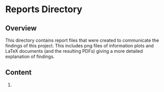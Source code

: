 Reports Directory
==============================

Overview
------------
This directory contains report files that were created to communicate the findings of this project. This includes png files of information plots and LaTeX documents (and the resulting PDFs) giving a more detailed explanation of findings.

Content
------------
1. 